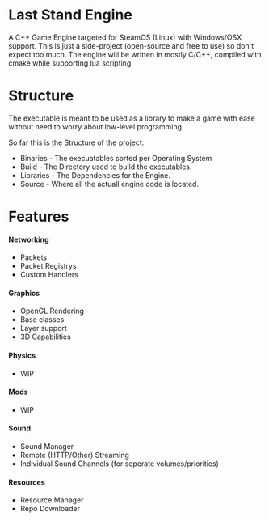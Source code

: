 # Last Stand Engine

A C++ Game Engine targeted for SteamOS (Linux) with Windows/OSX support. This is just a side-project (open-source and free to use) so don't expect too much. The engine will be written in mostly C/C++, compiled with cmake while supporting lua scripting.

# Structure

The executable is meant to be used as a library to make a game with ease without need to worry about low-level programming.

So far this is the Structure of the project:
* Binaries - The execuatables sorted per Operating System 
* Build - The Directory used to build the executables.
* Libraries - The Dependencies for the Engine.
* Source - Where all the actuall engine code is located.

# Features
#### Networking
- Packets
- Packet Registrys
- Custom Handlers

#### Graphics
- OpenGL Rendering
- Base classes
- Layer support
- 3D Capabilities

#### Physics
- WIP

#### Mods
- WIP

#### Sound
- Sound Manager
- Remote (HTTP/Other) Streaming
- Individual Sound Channels (for seperate volumes/priorities)

#### Resources
- Resource Manager
- Repo Downloader
